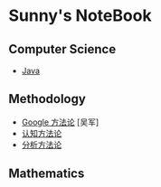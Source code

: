 # Sunny's NoteBook

## Computer Science
* [Java](computer-science/java/README.md)

## Methodology
* [Google 方法论](methodology/google-methodology/README.md)   [吴军]
* [认知方法论](methodology/cognitive-methodology/README.md)
* [分析方法论](methodology/analytical-methodology/README.md)

## Mathematics
